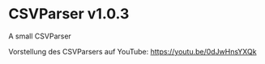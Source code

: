 # CSVParser v1.0.3
A small CSVParser

Vorstellung des CSVParsers auf YouTube: https://youtu.be/0dJwHnsYXQk 
